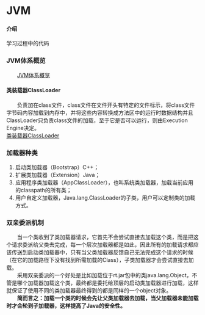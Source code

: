 # JVM

#### 介绍
学习过程中的代码

### JVM体系概览
  &emsp;&emsp;[JVM体系概览](https://gitee.com/a1031749665/learning_code_warehouse/blob/master/jvm/image/JVM%E4%BD%93%E7%B3%BB%E6%A6%82%E8%A7%88.png)
  
#### 类装载器ClassLoader
  &emsp;&emsp;负责加在class文件，class文件在文件开头有特定的文件标示，将class文件字节码内容加载到内存中，并将这些内容转换成方法区中的运行时数据结构并且ClassLoader只负责class文件的加载，至于它是否可以运行，则由Execution Engine决定。  
  [类装载器ClassLoader](https://gitee.com/a1031749665/learning_code_warehouse/blob/master/jvm/image/ClassLoader.png)
  
  ### 加载器种类
  1. 启动类加载器（Bootstrap）C++；
  2. 扩展类加载器（Extension）Java；
  3. 应用程序类加载器（AppClassLoader），也叫系统类加载器，加载当前应用的classpath的所有类；
  4. 用户自定义加载器，Java.lang.ClassLoader的子类，用户可以定制类的加载方式。
  
  ### 双亲委派机制
  &emsp;&emsp;当一个类收到了类加载器请求，它首先不会尝试直接去加载这个类，而是把这个请求委派给父类去完成，每一个层次加载器都是如此，因此所有的加载请求都应该传送到启动类加载器中，只有当父类加载器反馈自己无法完成这个请求的时候（在它的加载路径下没有找到所需加载的Class），子类加载器才会尝试直接去加载。  
  &emsp;&emsp;采用双亲委派的一个好处是比如加载位于rt.jar包中的类java.lang.Object，不管是哪个加载器加载这个类，最终都是委托给顶层的启动类加载器进行加载，这样就保证了使用不同的类加载器最终得到的都是同样的一个object对象。  
  &emsp;&emsp;**简而言之：加载一个类的时候会先让父类加载器去加载，当父加载器未能加载时才会轮到子加载器，这样提高了Java的安全性。**